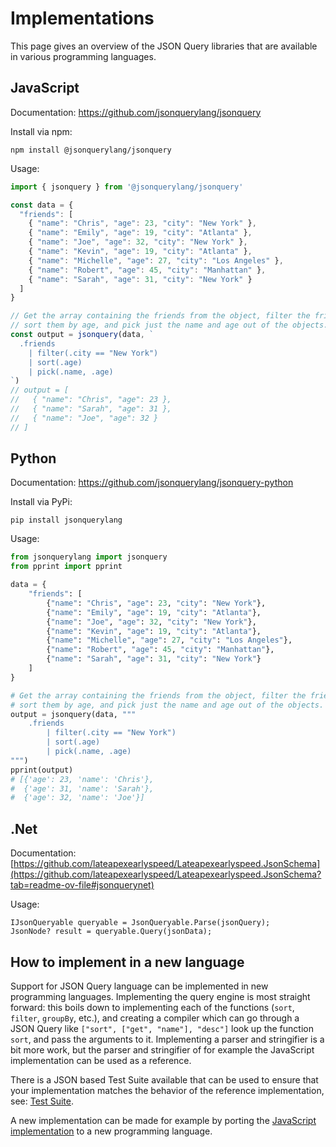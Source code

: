 # Implementations

This page gives an overview of the JSON Query libraries that are available in various programming languages.

## JavaScript

Documentation: https://github.com/jsonquerylang/jsonquery

Install via npm:

```text
npm install @jsonquerylang/jsonquery
```

Usage:

```js
import { jsonquery } from '@jsonquerylang/jsonquery'

const data = {
  "friends": [
    { "name": "Chris", "age": 23, "city": "New York" },
    { "name": "Emily", "age": 19, "city": "Atlanta" },
    { "name": "Joe", "age": 32, "city": "New York" },
    { "name": "Kevin", "age": 19, "city": "Atlanta" },
    { "name": "Michelle", "age": 27, "city": "Los Angeles" },
    { "name": "Robert", "age": 45, "city": "Manhattan" },
    { "name": "Sarah", "age": 31, "city": "New York" }
  ]
}

// Get the array containing the friends from the object, filter the friends that live in New York,
// sort them by age, and pick just the name and age out of the objects.
const output = jsonquery(data, `
  .friends 
    | filter(.city == "New York") 
    | sort(.age) 
    | pick(.name, .age)
`)
// output = [
//   { "name": "Chris", "age": 23 },
//   { "name": "Sarah", "age": 31 },
//   { "name": "Joe", "age": 32 }
// ]
```

## Python

Documentation: https://github.com/jsonquerylang/jsonquery-python

Install via PyPi:

```text
pip install jsonquerylang
```

Usage:

```python
from jsonquerylang import jsonquery
from pprint import pprint

data = {
    "friends": [
        {"name": "Chris", "age": 23, "city": "New York"},
        {"name": "Emily", "age": 19, "city": "Atlanta"},
        {"name": "Joe", "age": 32, "city": "New York"},
        {"name": "Kevin", "age": 19, "city": "Atlanta"},
        {"name": "Michelle", "age": 27, "city": "Los Angeles"},
        {"name": "Robert", "age": 45, "city": "Manhattan"},
        {"name": "Sarah", "age": 31, "city": "New York"}
    ]
}

# Get the array containing the friends from the object, filter the friends that live in New York,
# sort them by age, and pick just the name and age out of the objects.
output = jsonquery(data, """
    .friends 
        | filter(.city == "New York") 
        | sort(.age) 
        | pick(.name, .age)
""")
pprint(output)
# [{'age': 23, 'name': 'Chris'},
#  {'age': 31, 'name': 'Sarah'},
#  {'age': 32, 'name': 'Joe'}]
```

## .Net

Documentation: [https://github.com/lateapexearlyspeed/Lateapexearlyspeed.JsonSchema](https://github.com/lateapexearlyspeed/Lateapexearlyspeed.JsonSchema?tab=readme-ov-file#jsonquerynet)

Usage:

```dotnet
IJsonQueryable queryable = JsonQueryable.Parse(jsonQuery);
JsonNode? result = queryable.Query(jsonData);
```

## How to implement in a new language

Support for JSON Query language can be implemented in new programming languages. Implementing the query engine is most straight forward: this boils down to implementing each of the functions (`sort`, `filter`, `groupBy`, etc.), and creating a compiler which can go through a JSON Query like `["sort", ["get", "name"], "desc"]` look up the function `sort`, and pass the arguments to it. Implementing a parser and stringifier is a bit more work, but the parser and stringifier of for example the JavaScript implementation can be used as a reference.

There is a JSON based Test Suite available that can be used to ensure that your implementation matches the behavior of the reference implementation, see: [Test Suite](https://github.com/jsonquerylang/jsonquery/blob/develop/test-suite/README.md). 

A new implementation can be made for example by porting the [JavaScript implementation](https://github.com/jsonquerylang/jsonquery) to a new programming language.
